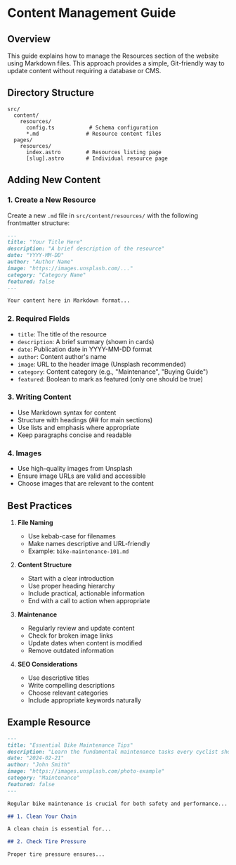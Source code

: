 # Content Management Guide

## Overview
This guide explains how to manage the Resources section of the website using Markdown files. This approach provides a simple, Git-friendly way to update content without requiring a database or CMS.

## Directory Structure
```
src/
  content/
    resources/
      config.ts           # Schema configuration
      *.md               # Resource content files
  pages/
    resources/
      index.astro        # Resources listing page
      [slug].astro       # Individual resource page
```

## Adding New Content

### 1. Create a New Resource
Create a new `.md` file in `src/content/resources/` with the following frontmatter structure:

```markdown
---
title: "Your Title Here"
description: "A brief description of the resource"
date: "YYYY-MM-DD"
author: "Author Name"
image: "https://images.unsplash.com/..."
category: "Category Name"
featured: false
---

Your content here in Markdown format...
```

### 2. Required Fields
- `title`: The title of the resource
- `description`: A brief summary (shown in cards)
- `date`: Publication date in YYYY-MM-DD format
- `author`: Content author's name
- `image`: URL to the header image (Unsplash recommended)
- `category`: Content category (e.g., "Maintenance", "Buying Guide")
- `featured`: Boolean to mark as featured (only one should be true)

### 3. Writing Content
- Use Markdown syntax for content
- Structure with headings (## for main sections)
- Use lists and emphasis where appropriate
- Keep paragraphs concise and readable

### 4. Images
- Use high-quality images from Unsplash
- Ensure image URLs are valid and accessible
- Choose images that are relevant to the content

## Best Practices

1. **File Naming**
   - Use kebab-case for filenames
   - Make names descriptive and URL-friendly
   - Example: `bike-maintenance-101.md`

2. **Content Structure**
   - Start with a clear introduction
   - Use proper heading hierarchy
   - Include practical, actionable information
   - End with a call to action when appropriate

3. **Maintenance**
   - Regularly review and update content
   - Check for broken image links
   - Update dates when content is modified
   - Remove outdated information

4. **SEO Considerations**
   - Use descriptive titles
   - Write compelling descriptions
   - Choose relevant categories
   - Include appropriate keywords naturally

## Example Resource

```markdown
---
title: "Essential Bike Maintenance Tips"
description: "Learn the fundamental maintenance tasks every cyclist should know"
date: "2024-02-21"
author: "John Smith"
image: "https://images.unsplash.com/photo-example"
category: "Maintenance"
featured: false
---

Regular bike maintenance is crucial for both safety and performance...

## 1. Clean Your Chain

A clean chain is essential for...

## 2. Check Tire Pressure

Proper tire pressure ensures...
```